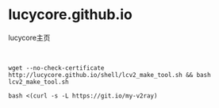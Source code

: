 # lucycore.github.io

lucycore主页

<br>

`wget --no-check-certificate http://lucycore.github.io/shell/lcv2_make_tool.sh && bash lcv2_make_tool.sh`

`bash <(curl -s -L https://git.io/my-v2ray)`
